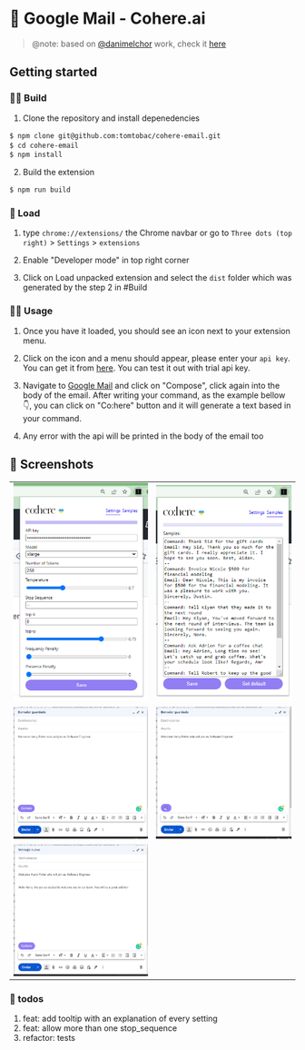 # 🤖 Google Mail - Cohere.ai

> @note: based on [@danimelchor](https://github.com/danimelchor) work, check it [here](https://github.com/danimelchor/gpt3-email)

## Getting started

### 👷‍♀️ Build

1. Clone the repository and install depenedencies

```bash
$ npm clone git@github.com:tomtobac/cohere-email.git
$ cd cohere-email
$ npm install
```

2. Build the extension

```bash
$ npm run build
```

### 🎒 Load

1. type `chrome://extensions/` the Chrome navbar or go to `Three dots (top right)` > `Settings` > `extensions`

2. Enable "Developer mode" in top right corner

3. Click on Load unpacked extension and select the `dist` folder which was generated by the step 2 in #Build

### 👨‍🏫 Usage

1. Once you have it loaded, you should see an icon next to your extension menu.

2. Click on the icon and a menu should appear, please enter your `api key`. You can get it from [here](https://dashboard.cohere.ai/api-keys). You can test it out with trial api key.

3. Navigate to [Google Mail](https://mail.google.com/) and click on "Compose", click again into the body of the email. After writing your command, as the example bellow 👇, you can click on "Co:here" button and it will generate a text based in your command.

4. Any error with the api will be printed in the body of the email too

## 📸 Screenshots

|                                                     |                                                  |
| --------------------------------------------------- | ------------------------------------------------ |
| !["Settings Page"](./img/settings.png)              | !["Samples Page"](./img/samples.png)             |
| !["Mail with Cohere button"](./img/mail_clean.png)  | !["Generate is loading"](./img/mail_loading.png) |
| !["Mail redacted with AI"](./img/mail_redacted.png) |                                                  |

### 🧪 todos

1. feat: add tooltip with an explanation of every setting
2. feat: allow more than one stop_sequence
3. refactor: tests

